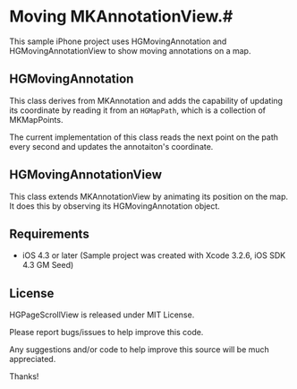 # Moving MKAnnotationView.#

This sample iPhone project uses HGMovingAnnotation and HGMovingAnnotationView to show moving annotations on a map. 

HGMovingAnnotation 
------------------

This class derives from MKAnnotation and adds the capability of updating its coordinate by reading it from an <code>HGMapPath</code>, which is a collection of MKMapPoints. 

The current implementation of this class reads the next point on the path every second and updates the annotaiton's coordinate. 

HGMovingAnnotationView
----------------------

This class extends MKAnnotationView by animating its position on the map. It does this by observing its HGMovingAnnotation object. 


## Requirements ##

- iOS 4.3 or later (Sample project was created with Xcode 3.2.6, iOS SDK 4.3 GM Seed)
 

## License ##

HGPageScrollView is released under MIT License.

Please report bugs/issues to help improve this code. 

Any suggestions and/or code to help improve this source will be much appreciated.

Thanks!  
